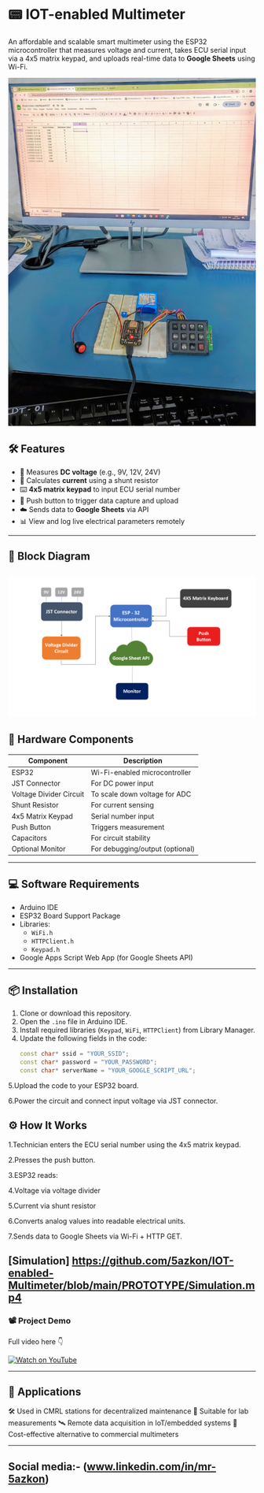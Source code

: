 # 📟 IOT-enabled Multimeter

An affordable and scalable smart multimeter using the ESP32 microcontroller that measures voltage and current, takes ECU serial input via a 4x5 matrix keypad, and uploads real-time data to **Google Sheets** using Wi-Fi.

![](https://github.com/5azkon/IOT-enabled-Multimeter/blob/main/PROTOTYPE/Prototype.jpg)

## 🛠️ Features

- 📐 Measures **DC voltage** (e.g., 9V, 12V, 24V)
- 🔌 Calculates **current** using a shunt resistor
- ⌨️ **4x5 matrix keypad** to input ECU serial number
- 🔘 Push button to trigger data capture and upload
- ☁️ Sends data to **Google Sheets** via API
- 📊 View and log live electrical parameters remotely

---
## 📸 Block Diagram
![](https://github.com/5azkon/IOT-enabled-Multimeter/blob/main/DOCUMENTS/Block%20diagram.png)
---
## 🔋 Hardware Components

| Component              | Description                          |
|------------------------|--------------------------------------|
| ESP32                  | Wi-Fi-enabled microcontroller        |
| JST Connector          | For DC power input                   |
| Voltage Divider Circuit| To scale down voltage for ADC       |
| Shunt Resistor         | For current sensing                  |
| 4x5 Matrix Keypad      | Serial number input                  |
| Push Button            | Triggers measurement                 |
| Capacitors             | For circuit stability                |
| Optional Monitor       | For debugging/output (optional)      |

---

## 💻 Software Requirements

- Arduino IDE
- ESP32 Board Support Package
- Libraries:
  - `WiFi.h`
  - `HTTPClient.h`
  - `Keypad.h`
- Google Apps Script Web App (for Google Sheets API)

---

## 📦 Installation

1. Clone or download this repository.
2. Open the `.ino` file in Arduino IDE.
3. Install required libraries (`Keypad`, `WiFi`, `HTTPClient`) from Library Manager.
4. Update the following fields in the code:
   ```cpp
   const char* ssid = "YOUR_SSID";
   const char* password = "YOUR_PASSWORD";
   const char* serverName = "YOUR_GOOGLE_SCRIPT_URL";

5.Upload the code to your ESP32 board.

6.Power the circuit and connect input voltage via JST connector.

## ⚙️ How It Works
1.Technician enters the ECU serial number using the 4x5 matrix keypad.

2.Presses the push button.

3.ESP32 reads:

4.Voltage via voltage divider

5.Current via shunt resistor

6.Converts analog values into readable electrical units.

7.Sends data to Google Sheets via Wi-Fi + HTTP GET.

[Simulation] https://github.com/5azkon/IOT-enabled-Multimeter/blob/main/PROTOTYPE/Simulation.mp4
---------
### 📽️ Project Demo
Full video here 👇

[![Watch on YouTube](https://img.youtube.com/vi/urKTJmTIu4k/hqdefault.jpg)](https://www.youtube.com/shorts/urKTJmTIu4k)

-----------
## 📌 Applications
🛠️ Used in CMRL stations for decentralized maintenance
🧪 Suitable for lab measurements
🛰️ Remote data acquisition in IoT/embedded systems
🧰 Cost-effective alternative to commercial multimeters

---------------
## Social media:- (www.linkedin.com/in/mr-5azkon)
